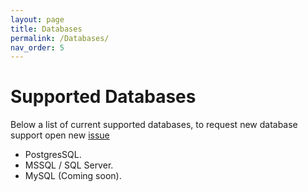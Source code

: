 ```yaml
---
layout: page
title: Databases
permalink: /Databases/
nav_order: 5
---
```


# Supported Databases
Below a list of current supported databases, to request new database support open new [issue](https://github.com/octoproject/octo-cli/issues)
- PostgresSQL.
- MSSQL / SQL Server.
- MySQL (Coming soon).


